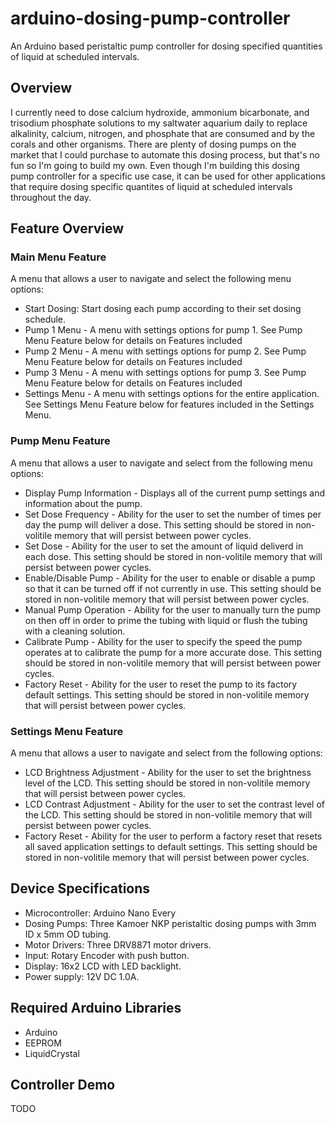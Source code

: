 # arduino-dosing-pump-controller
An Arduino based peristaltic pump controller for dosing specified quantities of liquid at scheduled intervals.

## Overview
I currently need to dose calcium hydroxide, ammonium bicarbonate, and trisodium phosphate solutions to my saltwater aquarium daily to replace alkalinity, calcium, nitrogen, and phosphate that are consumed and by the corals and other organisms. There are plenty of dosing pumps on the market that I could purchase to automate this dosing process, but that's no fun so I'm going to build my own. Even though I'm building this dosing pump controller for a specific use case, it can be used for other applications that require dosing specific quantites of liquid at scheduled intervals throughout the day.

## Feature Overview
### Main Menu Feature
A menu that allows a user to navigate and select the following menu options:
* Start Dosing: Start dosing each pump according to their set dosing schedule.
* Pump 1 Menu - A menu with settings options for pump 1. See Pump Menu Feature below for details on Features included
* Pump 2 Menu - A menu with settings options for pump 2. See Pump Menu Feature below for details on Features included
* Pump 3 Menu - A menu with settings options for pump 3. See Pump Menu Feature below for details on Features included
* Settings Menu - A menu with settings options for the entire application. See Settings Menu Feature below for features included in the Settings Menu.  

### Pump Menu Feature
A menu that allows a user to navigate and select from the following menu options:
* Display Pump Information - Displays all of the current pump settings and information about the pump.
* Set Dose Frequency - Ability for the user to set the number of times per day the pump will deliver a dose. This setting should be stored in non-volitile memory that will persist between power cycles.
* Set Dose - Ability for the user to set the amount of liquid deliverd in each dose. This setting should be stored in non-volitile memory that will persist between power cycles.
* Enable/Disable Pump - Ability for the user to enable or disable a pump so that it can be turned off if not currently in use. This setting should be stored in non-volitile memory that will persist between power cycles.
* Manual Pump Operation - Ability for the user to manually turn the pump on then off in order to prime the tubing with liquid or flush the tubing with a cleaning solution.
* Calibrate Pump - Ability for the user to specify the speed the pump operates at to calibrate the pump for a more accurate dose. This setting should be stored in non-volitile memory that will persist between power cycles. 
* Factory Reset - Ability for the user to reset the pump to its factory default settings. This setting should be stored in non-volitile memory that will persist between power cycles.

### Settings Menu Feature
A menu that allows a user to navigate and select from the following options:
* LCD Brightness Adjustment - Ability for the user to set the brightness level of the LCD. This setting should be stored in non-volitile memory that will persist between power cycles.
* LCD Contrast Adjustment - Ability for the user to set the contrast level of the LCD. This setting should be stored in non-volitile memory that will persist between power cycles.
* Factory Reset - Ability for the user to perform a factory reset that resets all saved application settings to default settings. This setting should be stored in non-volitile memory that will persist between power cycles.


## Device Specifications
* Microcontroller: Arduino Nano Every
* Dosing Pumps: Three Kamoer NKP peristaltic dosing pumps with 3mm ID x 5mm OD tubing.
* Motor Drivers: Three DRV8871 motor drivers.
* Input: Rotary Encoder with push button.
* Display: 16x2 LCD with LED backlight.
* Power supply: 12V DC 1.0A.

## Required Arduino Libraries
* Arduino
* EEPROM
* LiquidCrystal

## Controller Demo
TODO
